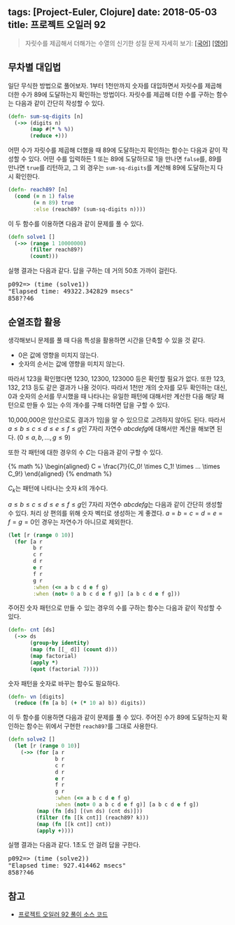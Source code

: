 tags: [Project-Euler, Clojure]
date: 2018-05-03
title: 프로젝트 오일러 92
---
> 자릿수를 제곱해서 더해가는 수열의 신기한 성질
> 문제 자세히 보기: [[국어]](http://euler.synap.co.kr/prob_detail.php?id=92) [[영어]](https://projecteuler.net/problem=92)

## 무차별 대입법
일단 무식한 방법으로 풀어보자. 1부터 1천만까지 숫자를 대입하면서 자릿수를 제곱해 더한 수가 89에 도달하는지 확인하는 방법이다. 자릿수를 제곱해 더한 수를 구하는 함수는 다음과 같이 간단히 작성할 수 있다.
<!--more-->

```clojure
(defn- sum-sq-digits [n]
  (->> (digits n)
       (map #(* % %))
       (reduce +)))
```

어떤 수가 자릿수를 제곱해 더했을 때 89에 도달하는지 확인하는 함수는 다음과 같이 작성할 수 있다. 어떤 수를 입력하든 1 또는 89에 도달하므로 1을 만나면 `false`를, 89를 만나면 `true`를 리턴하고, 그 외 경우는 `sum-sq-digits`를 계산해 89에 도달하는지 다시 확인한다.

```clojure
(defn- reach89? [n]
  (cond (= n 1) false
        (= n 89) true
        :else (reach89? (sum-sq-digits n))))
```

이 두 함수를 이용하면 다음과 같이 문제를 풀 수 있다.

```clojure
(defn solve1 []
  (->> (range 1 10000000)
       (filter reach89?)
       (count)))
```

실행 결과는 다음과 같다. 답을 구하는 데 거의 50초 가까이 걸린다.

<pre class="console">
p092=> (time (solve1))
"Elapsed time: 49322.342829 msecs"
858??46
</pre>

## 순열조합 활용
생각해보니 문제를 풀 때 다음 특성을 활용하면 시간을 단축할 수 있을 것 같다.

* 0은 값에 영향을 미치지 않는다.
* 숫자의 순서는 값에 영향을 미치지 않는다.

따라서 123을 확인했다면 1230, 12300, 123000 등은 확인할 필요가 없다. 또한 123, 132, 213 등도 같은 결과가 나올 것이다. 따라서 1천만 개의 숫자를 모두 확인하는 대신, 0과 숫자의 순서를 무시했을 때 나타나는 유일한 패턴에 대해서만 계산한 다음 해당 패턴으로 만들 수 있는 수의 개수를 구해 더하면 답을 구할 수 있다.

10,000,000은 암산으로도 결과가 1임을 알 수 있으므로 고려하지 않아도 된다. 따라서 $a \le b \le c \le d \le e \le f \le g$인 7자리 자연수 $abcdefg$에 대해서만 계산을 해보면 된다. ($0 \le a, b, ..., g \le 9$)

또한 각 패턴에 대한 경우의 수 $C$는 다음과 같이 구할 수 있다.

{% math %}
\begin{aligned}
C = \frac{7!}{C_0! \times C_1! \times ... \times C_9!}
\end{aligned}
{% endmath %}


$C_k$는 패턴에 나타나는 숫자 $k$의 개수다.

$a \le b \le c \le d \le e \le f \le g$인 7자리 자연수 $abcdefg$는 다음과 같이 간단히 생성할 수 있다. 처리 상 편의를 위해 숫자 벡터로 생성하는 게 좋겠다. $a = b = c = d = e = f = g = 0$인 경우는 자연수가 아니므로 제외한다.

```clojure
(let [r (range 0 10)]
  (for [a r
        b r
        c r
        d r
        e r
        f r
        g r
        :when (<= a b c d e f g)
        :when (not= 0 a b c d e f g)] [a b c d e f g]))
```

주어진 숫자 패턴으로 만들 수 있는 경우의 수를 구하는 함수는 다음과 같이 작성할 수 있다.

```clojure
(defn- cnt [ds]
  (->> ds
       (group-by identity)
       (map (fn [[_ d]] (count d)))
       (map factorial)
       (apply *)
       (quot (factorial 7))))
```

숫자 패턴을 숫자로 바꾸는 함수도 필요하다.

```clojure
(defn- vn [digits]
  (reduce (fn [a b] (+ (* 10 a) b)) digits))
```

이 두 함수를 이용하면 다음과 같이 문제를 풀 수 있다. 주어진 수가 89에 도달하는지 확인하는 함수는 위에서 구현한 `reach89?`를 그대로 사용한다.

```clojure
(defn solve2 []
  (let [r (range 0 10)]
    (->> (for [a r
               b r
               c r
               d r
               e r
               f r
               g r
               :when (<= a b c d e f g)
               :when (not= 0 a b c d e f g)] [a b c d e f g])
         (map (fn [ds] [(vn ds) (cnt ds)]))
         (filter (fn [[k cnt]] (reach89? k)))
         (map (fn [[k cnt]] cnt))
         (apply +))))
```

실행 결과는 다음과 같다. 1초도 안 걸려 답을 구한다.

<pre class="console">
p092=> (time (solve2))
"Elapsed time: 927.414462 msecs"
858??46
</pre>

## 참고
* [프로젝트 오일러 92 풀이 소스 코드](https://github.com/ntalbs/euler/blob/master/src/p092.clj)
